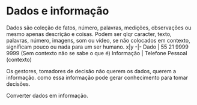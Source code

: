 # Dados e informação

Dados são coleção de fatos, número, palavras, medições, observações ou mesmo apenas descrição e coisas.
Podem ser qlqr caracter, texto, palavras, número, imagens, som ou vídeo, se não colocados em contexto, significam pouco ou nada para um ser humano.
x|y
-|-
Dado | 55 21 9999 9999 (Sem contexto não se sabe o que é)
Informação |  Telefone Pessoal (contexto)

Os gestores, tomadores de decisão não querem os dados, querem a informação.
como essa informação pode gerar conhecimento para tomar decisões.

Converter dados em informação.

